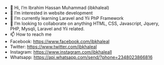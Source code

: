 - 👋 Hi, I’m Ibrahim Hassan Muhammad (ibkhaleal)
- 👀 I’m interested in website development
- 🌱 I’m currently learning Laravel and Yii PhP Framework
- 💞️ I’m looking to collaborate on anything HTML, CSS, Javascript, Jquery, PHP, Mysqli, Laravel and Yii related.
- 📫 How to reach me 
- Facebook: https://www.facebook.com/ibkhaleal
- Twitter: https://www.twitter.com/ibkhaleal 
- Instagram: https://www.instagram.com/ibkhaleall
- Whatsapp: https://api.whatsapp.com/send/?phone=2348023866816

<!--- ibkhaleal/ibkhaleal is a ✨ special  repository because its `README.md` (this file) appears on your GitHub profile.
You can click the Preview link to take a look at your changes --->
